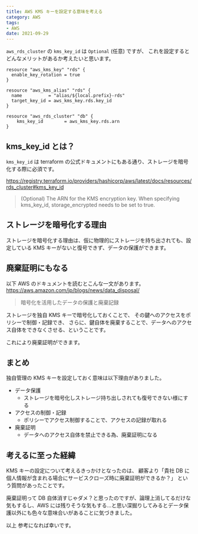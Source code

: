 ```yaml
---
title: AWS KMS キーを設定する意味を考える
category: AWS
tags:
- AWS
date: 2021-09-29
---
```


`aws_rds_cluster` の `kms_key_id` は `Optional` (任意) ですが、
これを設定するとどんなメリットがあるか考えたいと思います。

```
resource "aws_kms_key" "rds" {
  enable_key_rotation = true
}

resource "aws_kms_alias" "rds" {
  name          = "alias/${local.prefix}-rds"
  target_key_id = aws_kms_key.rds.key_id
}

resource "aws_rds_cluster" "db" {
    kms_key_id        = aws_kms_key.rds.arn
}
```

## kms_key_id とは？

`kms_key_id` は terraform の公式ドキュメントにもある通り、ストレージを暗号化する際に必須です。

https://registry.terraform.io/providers/hashicorp/aws/latest/docs/resources/rds_cluster#kms_key_id
> (Optional) The ARN for the KMS encryption key. When specifying kms_key_id, storage_encrypted needs to be set to true.

## ストレージを暗号化する理由

ストレージを暗号化する理由は、仮に物理的にストレージを持ち出されても、設定している KMS キーがないと復号できず、データの保護ができます。

## 廃棄証明にもなる

以下 AWS のドキュメントを読むとこんな一文があります。
https://aws.amazon.com/jp/blogs/news/data_disposal/

> 暗号化を活用したデータの保護と廃棄記録

ストレージを独自 KMS キーで暗号化しておくことで、
その鍵へのアクセスをポリシーで制御・記録でき、
さらに、鍵自体を廃棄することで、データへのアクセス自体をできなくさせる、ということです。

これにより廃棄証明ができます。

## まとめ

独自管理の KMS キーを設定しておく意味は以下理由がありました。

* データ保護
  * ストレージを暗号化しストレージ持ち出しされても復号できない様にする
* アクセスの制御・記録
  * ポリシーでアクセス制御することで、アクセスの記録が取れる
* 廃棄証明
  * データへのアクセス自体を禁止できる為、廃棄証明になる

## 考えるに至った経緯

KMS キーの設定について考えるきっかけとなったのは、
顧客より「貴社 DB に個人情報が含まれる場合にサービスクローズ時に廃棄証明ができるか？」
という質問があったことです。

廃棄証明って DB 自体消すじゃダメ？と思ったのですが、論理上消してるだけな気もするし、AWS には残りそうな気もする...と思い深掘りしてみるとデータ保護以外にも色々な意味合いがあることに気づきました。

以上
参考になれば幸いです。
